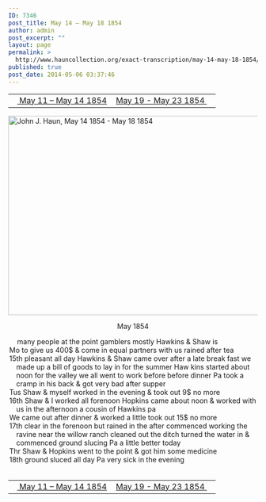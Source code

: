 ```yaml
---
ID: 7346
post_title: May 14 – May 18 1854
author: admin
post_excerpt: ""
layout: page
permalink: >
  http://www.hauncollection.org/exact-transcription/may-14-may-18-1854/
published: true
post_date: 2014-05-06 03:37:46
---
```

<table style="width: 100%;" align="center">
<tbody>
<tr>
<td width="50%"><a href="http://www.hauncollection.org/version-2/version-ii-series-i/may-11-may-14-1854/"><img src="https://lh3.googleusercontent.com/-EFJpxxNiPNw/VqgtWBCZrMI/AAAAAAAAAFU/WfY4lPFWWkg/s800-Ic42/Soeb-Plain-Arrows-8-10px.png" alt="" width="10" height="10" /> May 11 – May 14 1854</a></td>
<td style="text-align: right;"><a href="http://www.hauncollection.org/version-2/version-ii-series-i/may-19-may-23-1854/"> May 19 - May 23 1854 <img src="https://lh3.googleusercontent.com/-67k0cYlpXHw/VqgtWKz1MXI/AAAAAAAAAFU/k9PW_Piyurk/s800-Ic42/Soeb-Plain-Arrows-5-10px.png" alt="" width="10" height="10" /></a></td>
</tr>
</tbody>
</table>
<a href="http://www.hauncollection.org/wp-content/uploads/John Haun/JJH_030_May 14 1854 - May 18 1854.JPG" target="_blank" rel="noopener"><img class="alignnone wp-image-2260 size-large" src="http://www.hauncollection.org/wp-content/uploads/John Haun/JJH_030_May 14 1854 - May 18 1854-1024x682.jpg" alt="John J. Haun, May 14 1854 - May 18 1854" width="604" height="402" /></a>
<p style="text-align: center;">May 1854</p>

<div style="text-indent: -1em; padding-left: 16px;"><span style="color: #ffffff;">.</span>   many people at the point gamblers mostly Hawkins &amp; Shaw is</div>
<div style="text-indent: -1em; padding-left: 16px;">Mo to give us 400$ &amp; come in equal partners with us rained after tea</div>
<div style="text-indent: -1em; padding-left: 16px;">15th pleasant all day Hawkins &amp; Shaw came over after a late break
fast we made up a bill of goods to lay in for the summer Haw
kins started about noon for the valley we all went to work before
before dinner Pa took a cramp in his back &amp; got very bad after supper</div>
<div style="text-indent: -1em; padding-left: 16px;">Tus Shaw &amp; myself worked in the evening &amp; took out 9$ no more</div>
<div style="text-indent: -1em; padding-left: 16px;">16th Shaw &amp; I worked all forenoon Hopkins came about noon &amp;
worked with us in the afternoon a cousin of Hawkins pa</div>
<div style="text-indent: -1em; padding-left: 16px;">We came out after dinner &amp; worked a little took out 15$ no more</div>
<div style="text-indent: -1em; padding-left: 16px;">17th clear in the forenoon but rained in the after commenced working
the ravine near the willow ranch cleaned out the ditch turned the
water in &amp; commenced ground slucing Pa a little better today</div>
<div style="text-indent: -1em; padding-left: 16px;">Thr Shaw &amp; Hopkins went to the point &amp; got him some medicine</div>
<div style="text-indent: -1em; padding-left: 16px;">18th ground sluced all day Pa very sick in the evening</div>
&nbsp;
<table style="width: 100%;" align="center">
<tbody>
<tr>
<td width="50%"><a href="http://www.hauncollection.org/version-2/version-ii-series-i/may-11-may-14-1854/"><img src="https://lh3.googleusercontent.com/-EFJpxxNiPNw/VqgtWBCZrMI/AAAAAAAAAFU/WfY4lPFWWkg/s800-Ic42/Soeb-Plain-Arrows-8-10px.png" alt="" width="10" height="10" /> May 11 – May 14 1854</a></td>
<td style="text-align: right;"><a href="http://www.hauncollection.org/version-2/version-ii-series-i/may-19-may-23-1854/"> May 19 - May 23 1854 <img src="https://lh3.googleusercontent.com/-67k0cYlpXHw/VqgtWKz1MXI/AAAAAAAAAFU/k9PW_Piyurk/s800-Ic42/Soeb-Plain-Arrows-5-10px.png" alt="" width="10" height="10" /></a></td>
</tr>
</tbody>
</table>
